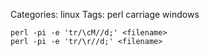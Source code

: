 Categories: linux
Tags: perl
      carriage
      windows

    perl -pi -e 'tr/\cM//d;' <filename>
    perl -pi -e 'tr/\r//d;' <filename>